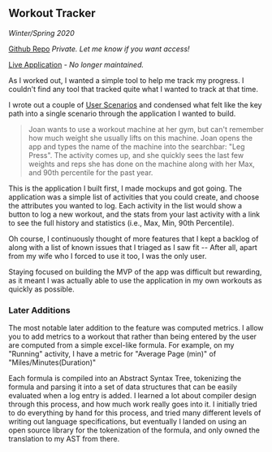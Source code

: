 ## Workout Tracker

*Winter/Spring 2020*

[Github Repo](https://github.com/JakeThurman/jake-workouts) *Private. Let me know if you want access!*

[Live Application](https://jake-workouts.web.app/) - *No longer maintained.*


As I worked out, I wanted a simple tool to help me track my progress. I couldn't find any tool that tracked quite what I wanted to track at that time.

I wrote out a couple of [User Scenarios](https://www.interaction-design.org/literature/topics/user-scenarios) and condensed what felt like the key path into a single scenario through the application I wanted to build.

> Joan wants to use a workout machine at her gym, but can't remember how much weight she usually lifts on this machine.
> Joan opens the app and types the name of the machine into the searchbar: "Leg Press". 
> The activity comes up, and she quickly sees the last few weights and reps she has done on the machine along with her Max, and 90th percentile for the past year.

This is the application I built first, I made mockups and got going. 
The application was a simple list of activities that you could create, and choose the attributes you wanted to log. Each activity in the list would show a button to log a new workout, and the stats from your last activity with a link to see the full history and statistics (i.e., Max, Min, 90th Percentile).

Oh course, I continuously thought of more features that I kept a backlog of along with a list of known issues that I triaged as I saw fit -- After all, apart from my wife who I forced to use it too, I was the only user.

Staying focused on building the MVP of the app was difficult but rewarding, as it meant I was actually able to use the application in my own workouts as quickly as possible.

### Later Additions

The most notable later addition to the feature was computed metrics.
I allow you to add metrics to a workout that rather than being entered by the user are computed from a simple excel-like formula. 
For example, on my "Running" activity, I have a metric for "Average Page (min)" of "Miles/Minutes(Duration)"

Each formula is compiled into an Abstract Syntax Tree, tokenizing the formula and parsing it into a set of data structures that can be easily evaluated when a log entry is added. 
I learned a lot about compiler design through this process, and how much work really goes into it.
I initially tried to do everything by hand for this process, and tried many different levels of writing out language specifications, but eventually I landed on using an open source library for the tokenization of the formula, and only owned the translation to my AST from there.
